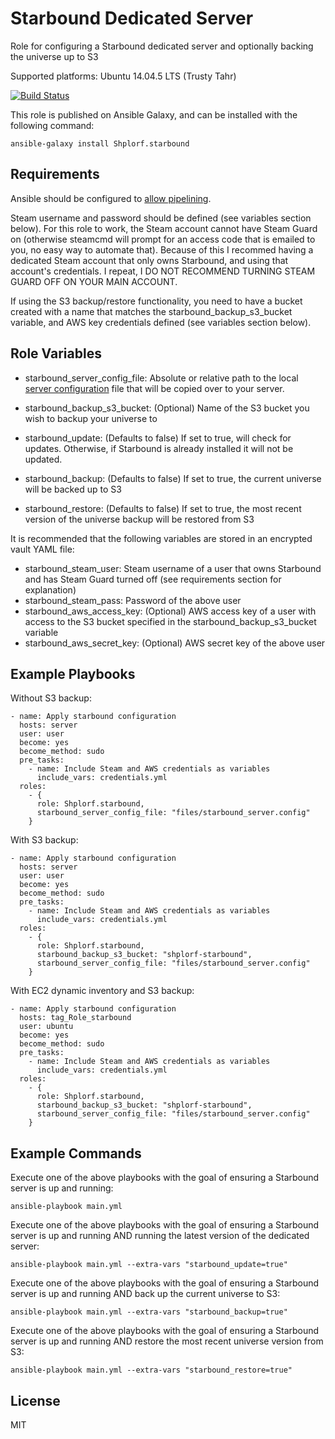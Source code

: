 Starbound Dedicated Server
==========================

Role for configuring a Starbound dedicated server and optionally backing the universe up to S3

Supported platforms: Ubuntu 14.04.5 LTS (Trusty Tahr)

[![Build Status](https://travis-ci.org/Shplorf/ansible-starbound.svg?branch=master)](https://travis-ci.org/Shplorf/ansible-starbound)

This role is published on Ansible Galaxy, and can be installed with the following command:

```ansible-galaxy install Shplorf.starbound```

Requirements
------------
Ansible should be configured to [allow pipelining](https://docs.ansible.com/ansible/intro_configuration.html#pipelining).

Steam username and password should be defined (see variables section below).
For this role to work, the Steam account cannot have Steam Guard on (otherwise steamcmd will prompt for an access code that is emailed to you, no easy way to automate that). Because of this I recommed having a dedicated Steam account that only owns Starbound, and using that account's credentials. I repeat, I DO NOT RECOMMEND TURNING STEAM GUARD OFF ON YOUR MAIN ACCOUNT.

If using the S3 backup/restore functionality, you need to have a bucket created with a name that matches the starbound_backup_s3_bucket variable, and AWS key credentials defined (see variables section below).

Role Variables
--------------
- starbound_server_config_file: Absolute or relative path to the local [server configuration](http://starbound.gamepedia.com/Starbound.config) file that will be copied over to your server.
- starbound_backup_s3_bucket: (Optional) Name of the S3 bucket you wish to backup your universe to

- starbound_update: (Defaults to false) If set to true, will check for updates. Otherwise, if Starbound is already installed it will not be updated.
- starbound_backup: (Defaults to false) If set to true, the current universe will be backed up to S3
- starbound_restore: (Defaults to false) If set to true, the most recent version of the universe backup will be restored from S3

It is recommended that the following variables are stored in an encrypted vault YAML file:
- starbound_steam_user: Steam username of a user that owns Starbound and has Steam Guard turned off (see requirements section for explanation)
- starbound_steam_pass: Password of the above user
- starbound_aws_access_key: (Optional) AWS access key of a user with access to the S3 bucket specified in the starbound_backup_s3_bucket variable
- starbound_aws_secret_key: (Optional) AWS secret key of the above user

Example Playbooks
-----------------
Without S3 backup:
```
- name: Apply starbound configuration
  hosts: server
  user: user
  become: yes
  become_method: sudo
  pre_tasks:
    - name: Include Steam and AWS credentials as variables
      include_vars: credentials.yml
  roles:
    - { 
      role: Shplorf.starbound,
      starbound_server_config_file: "files/starbound_server.config"
    }
```
With S3 backup:
```
- name: Apply starbound configuration
  hosts: server
  user: user
  become: yes
  become_method: sudo
  pre_tasks:
    - name: Include Steam and AWS credentials as variables
      include_vars: credentials.yml
  roles:
    - { 
      role: Shplorf.starbound,
      starbound_backup_s3_bucket: "shplorf-starbound",
      starbound_server_config_file: "files/starbound_server.config"
    }
```
With EC2 dynamic inventory and S3 backup:
```
- name: Apply starbound configuration
  hosts: tag_Role_starbound
  user: ubuntu
  become: yes
  become_method: sudo
  pre_tasks:
    - name: Include Steam and AWS credentials as variables
      include_vars: credentials.yml
  roles:
    - { 
      role: Shplorf.starbound,
      starbound_backup_s3_bucket: "shplorf-starbound",
      starbound_server_config_file: "files/starbound_server.config"
    }
```

Example Commands
----------------
Execute one of the above playbooks with the goal of ensuring a Starbound server is up and running:

```ansible-playbook main.yml```

Execute one of the above playbooks with the goal of ensuring a Starbound server is up and running AND running the latest version of the dedicated server:

```ansible-playbook main.yml --extra-vars "starbound_update=true"```

Execute one of the above playbooks with the goal of ensuring a Starbound server is up and running AND back up the current universe to S3:

```ansible-playbook main.yml --extra-vars "starbound_backup=true"```

Execute one of the above playbooks with the goal of ensuring a Starbound server is up and running AND restore the most recent universe version from S3:

```ansible-playbook main.yml --extra-vars "starbound_restore=true"```

License
-------
MIT
